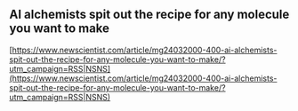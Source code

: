 ## AI alchemists spit out the recipe for any molecule you want to make
  
  [https://www.newscientist.com/article/mg24032000-400-ai-alchemists-spit-out-the-recipe-for-any-molecule-you-want-to-make/?utm_campaign=RSS|NSNS](https://www.newscientist.com/article/mg24032000-400-ai-alchemists-spit-out-the-recipe-for-any-molecule-you-want-to-make/?utm_campaign=RSS|NSNS)